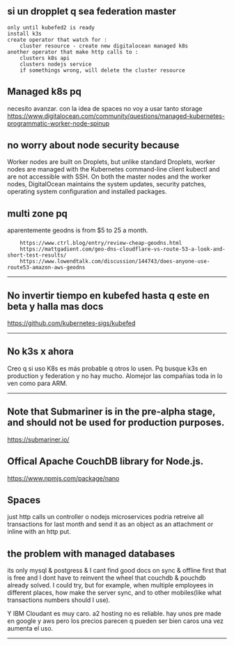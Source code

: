 
## si un dropplet q sea federation master  
    only until kubefed2 is ready
    install k3s
    create operator that watch for :
        cluster resource - create new digitalocean managed k8s
    another operator that make http calls to :
        clusters k8s api
        clusters nodejs service
        if somethings wrong, will delete the cluster resource  
        
## Managed k8s pq
necesito avanzar.
con la idea de spaces no voy a usar tanto storage
https://www.digitalocean.com/community/questions/managed-kubernetes-programmatic-worker-node-spinup


## no worry about node security because
Worker nodes are built on Droplets, but unlike standard Droplets, worker nodes are managed with the Kubernetes command-line client kubectl and are not accessible with SSH. On both the master nodes and the worker nodes, DigitalOcean maintains the system updates, security patches, operating system configuration and installed packages.

##  multi zone pq
  aparentemente geodns is from $5 to 25 a month.  

        https://www.ctrl.blog/entry/review-cheap-geodns.html  
        https://mattgadient.com/geo-dns-cloudflare-vs-route-53-a-look-and-short-test-results/
        https://www.lowendtalk.com/discussion/144743/does-anyone-use-route53-amazon-aws-geodns  
        
        
----------------   
## No invertir tiempo en kubefed hasta q este en beta y halla mas docs
https://github.com/kubernetes-sigs/kubefed  

----------------  

## No k3s x ahora
Creo q si uso K8s es más probable q otros lo usen. Pq busque k3s en production y federation y no hay mucho. Alomejor las compañías toda in lo ven como para ARM.  

--------------
## Note that Submariner is in the pre-alpha stage, and should not be used for production purposes.
https://submariner.io/


## Offical Apache CouchDB library for Node.js.
https://www.npmjs.com/package/nano

## Spaces
just http calls
un controller o nodejs microservices podria retreive all transactions for last month and send it as an object as an attachment or inline with an http put.


## the problem with managed databases
its only mysql & postgress & I cant find good docs on sync & offline first that is free and I dont have to reinvent the wheel that couchdb & pouchdb already solved. I could try, but for example, when multiple employees in different places, how make the server sync, and to other mobiles(like what transactions numbers should I use).  

Y IBM Cloudant es muy caro. a2 hosting no es reliable. hay unos pre made en google y aws pero los precios parecen q pueden ser bien caros una vez aumenta el uso.






----------
